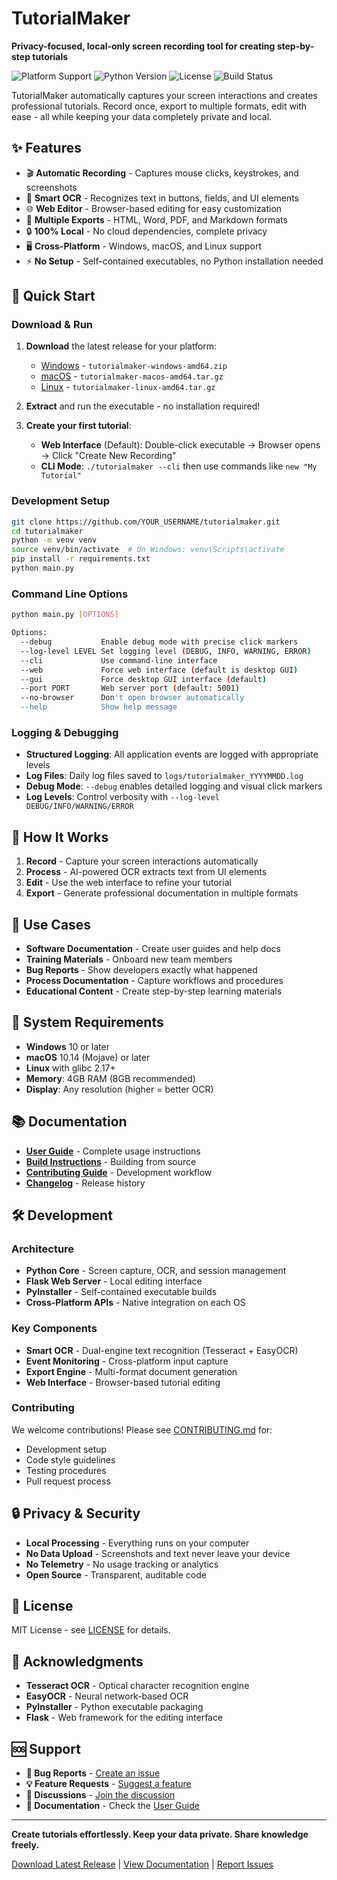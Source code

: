 # TutorialMaker

**Privacy-focused, local-only screen recording tool for creating step-by-step tutorials**

![Platform Support](https://img.shields.io/badge/platform-Windows%20%7C%20macOS%20%7C%20Linux-lightgrey)
![Python Version](https://img.shields.io/badge/python-3.9%2B-blue)
![License](https://img.shields.io/badge/license-MIT-green)
![Build Status](https://img.shields.io/github/actions/workflow/status/YOUR_USERNAME/tutorialmaker/build.yml?branch=main)

TutorialMaker automatically captures your screen interactions and creates professional tutorials. Record once, export to multiple formats, edit with ease - all while keeping your data completely private and local.

## ✨ Features

- 🎬 **Automatic Recording** - Captures mouse clicks, keystrokes, and screenshots
- 🧠 **Smart OCR** - Recognizes text in buttons, fields, and UI elements
- 🌐 **Web Editor** - Browser-based editing for easy customization
- 📄 **Multiple Exports** - HTML, Word, PDF, and Markdown formats
- 🔒 **100% Local** - No cloud dependencies, complete privacy
- 🖥️ **Cross-Platform** - Windows, macOS, and Linux support
- ⚡ **No Setup** - Self-contained executables, no Python installation needed

## 🚀 Quick Start

### Download & Run
1. **Download** the latest release for your platform:
   - [Windows](../../releases/latest) - `tutorialmaker-windows-amd64.zip`
   - [macOS](../../releases/latest) - `tutorialmaker-macos-amd64.tar.gz`
   - [Linux](../../releases/latest) - `tutorialmaker-linux-amd64.tar.gz`

2. **Extract** and run the executable - no installation required!

3. **Create your first tutorial**:
   - **Web Interface** (Default): Double-click executable → Browser opens → Click "Create New Recording"
   - **CLI Mode**: `./tutorialmaker --cli` then use commands like `new "My Tutorial"`

### Development Setup
```bash
git clone https://github.com/YOUR_USERNAME/tutorialmaker.git
cd tutorialmaker
python -m venv venv
source venv/bin/activate  # On Windows: venv\Scripts\activate
pip install -r requirements.txt
python main.py
```

### Command Line Options
```bash
python main.py [OPTIONS]

Options:
  --debug           Enable debug mode with precise click markers
  --log-level LEVEL Set logging level (DEBUG, INFO, WARNING, ERROR)
  --cli             Use command-line interface
  --web             Force web interface (default is desktop GUI)
  --gui             Force desktop GUI interface (default)
  --port PORT       Web server port (default: 5001)
  --no-browser      Don't open browser automatically
  --help            Show help message
```

### Logging & Debugging
- **Structured Logging**: All application events are logged with appropriate levels
- **Log Files**: Daily log files saved to `logs/tutorialmaker_YYYYMMDD.log`
- **Debug Mode**: `--debug` enables detailed logging and visual click markers
- **Log Levels**: Control verbosity with `--log-level DEBUG/INFO/WARNING/ERROR`

## 📖 How It Works

1. **Record** - Capture your screen interactions automatically
2. **Process** - AI-powered OCR extracts text from UI elements  
3. **Edit** - Use the web interface to refine your tutorial
4. **Export** - Generate professional documentation in multiple formats

## 🎯 Use Cases

- **Software Documentation** - Create user guides and help docs
- **Training Materials** - Onboard new team members
- **Bug Reports** - Show developers exactly what happened
- **Process Documentation** - Capture workflows and procedures
- **Educational Content** - Create step-by-step learning materials

## 🔧 System Requirements

- **Windows** 10 or later
- **macOS** 10.14 (Mojave) or later
- **Linux** with glibc 2.17+
- **Memory**: 4GB RAM (8GB recommended)
- **Display**: Any resolution (higher = better OCR)

## 📚 Documentation

- **[User Guide](USER_GUIDE.md)** - Complete usage instructions
- **[Build Instructions](build_instructions.md)** - Building from source
- **[Contributing Guide](CONTRIBUTING.md)** - Development workflow
- **[Changelog](CHANGELOG.md)** - Release history

## 🛠️ Development

### Architecture
- **Python Core** - Screen capture, OCR, and session management
- **Flask Web Server** - Local editing interface  
- **PyInstaller** - Self-contained executable builds
- **Cross-Platform APIs** - Native integration on each OS

### Key Components
- **Smart OCR** - Dual-engine text recognition (Tesseract + EasyOCR)
- **Event Monitoring** - Cross-platform input capture
- **Export Engine** - Multi-format document generation
- **Web Interface** - Browser-based tutorial editing

### Contributing
We welcome contributions! Please see [CONTRIBUTING.md](CONTRIBUTING.md) for:
- Development setup
- Code style guidelines  
- Testing procedures
- Pull request process

## 🔒 Privacy & Security

- **Local Processing** - Everything runs on your computer
- **No Data Upload** - Screenshots and text never leave your device
- **No Telemetry** - No usage tracking or analytics
- **Open Source** - Transparent, auditable code

## 📄 License

MIT License - see [LICENSE](LICENSE) for details.

## 🙏 Acknowledgments

- **Tesseract OCR** - Optical character recognition engine
- **EasyOCR** - Neural network-based OCR
- **PyInstaller** - Python executable packaging
- **Flask** - Web framework for the editing interface

## 🆘 Support

- **🐛 Bug Reports** - [Create an issue](../../issues/new?template=bug_report.md)
- **💡 Feature Requests** - [Suggest a feature](../../issues/new?template=feature_request.md)
- **💬 Discussions** - [Join the discussion](../../discussions)
- **📖 Documentation** - Check the [User Guide](USER_GUIDE.md)

---

**Create tutorials effortlessly. Keep your data private. Share knowledge freely.**

[Download Latest Release](../../releases/latest) | [View Documentation](USER_GUIDE.md) | [Report Issues](../../issues)
